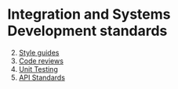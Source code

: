 # Integration and Systems Development standards

2. [Style guides](style_guides/readme.md)
3. [Code reviews](code_reviews/readme.md)
4. [Unit Testing](unit_testing/readme.md)
5. [API Standards](api-standards.md)
